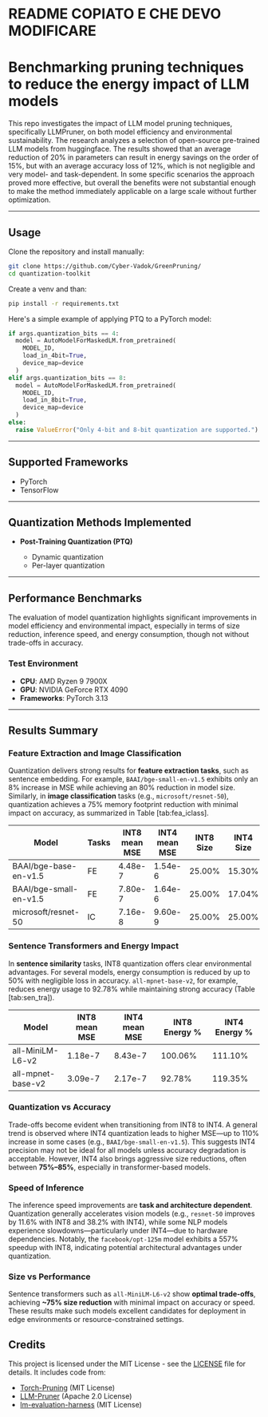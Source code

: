 # README COPIATO E CHE DEVO MODIFICARE

# Benchmarking pruning techniques to reduce the energy impact of LLM models

This repo investigates the impact of LLM model pruning techniques, specifically LLMPruner, on both model efficiency and environmental sustainability. The research analyzes a selection of open-source pre-trained LLM models from huggingface. The results showed that an average reduction of 20\% in parameters can result in energy savings on the order of 15\%, but with an average accuracy loss of 12\%, which is not negligible and very model- and task-dependent. In some specific scenarios the approach proved more effective, but overall the benefits were not substantial enough to make the method immediately applicable on a large scale without further optimization.

---

## Usage

Clone the repository and install manually:

```bash
git clone https://github.com/Cyber-Vadok/GreenPruning/
cd quantization-toolkit
```

Create a venv and than:

```bash
pip install -r requirements.txt
```

Here's a simple example of applying PTQ to a PyTorch model:

```python
if args.quantization_bits == 4:
  model = AutoModelForMaskedLM.from_pretrained(
    MODEL_ID,
    load_in_4bit=True,
    device_map=device
  )
elif args.quantization_bits == 8:
  model = AutoModelForMaskedLM.from_pretrained(
    MODEL_ID,
    load_in_8bit=True,
    device_map=device
  )
else:
  raise ValueError("Only 4-bit and 8-bit quantization are supported.")
```

---

## Supported Frameworks

* PyTorch
* TensorFlow

---

## Quantization Methods Implemented

* **Post-Training Quantization (PTQ)**

  * Dynamic quantization
  * Per-layer quantization

---

## Performance Benchmarks

The evaluation of model quantization highlights significant improvements in model efficiency and environmental impact, especially in terms of size reduction, inference speed, and energy consumption, though not without trade-offs in accuracy.

### Test Environment

* **CPU**: AMD Ryzen 9 7900X
* **GPU**: NVIDIA GeForce RTX 4090
* **Frameworks**: PyTorch 3.13

---

## Results Summary

### Feature Extraction and Image Classification

Quantization delivers strong results for **feature extraction tasks**, such as sentence embedding. For example, `BAAI/bge-small-en-v1.5` exhibits only an 8% increase in MSE while achieving an 80% reduction in model size. Similarly, in **image classification** tasks (e.g., `microsoft/resnet-50`), quantization achieves a 75% memory footprint reduction with minimal impact on accuracy, as summarized in Table \[tab\:fea\_iclass].

| Model                  | Tasks | INT8 mean MSE | INT4 mean MSE | INT8 Size | INT4 Size |
| ---------------------- | ----- | ------------- | ------------- | --------- | --------- |
| BAAI/bge-base-en-v1.5  | FE    | 4.48e-7       | 1.54e-6       | 25.00%    | 15.30%    |
| BAAI/bge-small-en-v1.5 | FE    | 7.80e-7       | 1.64e-6       | 25.00%    | 17.04%    |
| microsoft/resnet-50    | IC    | 7.16e-8       | 9.60e-9       | 25.00%    | 25.00%    |

### Sentence Transformers and Energy Impact

In **sentence similarity** tasks, INT8 quantization offers clear environmental advantages. For several models, energy consumption is reduced by up to 50% with negligible loss in accuracy. `all-mpnet-base-v2`, for example, reduces energy usage to 92.78% while maintaining strong accuracy (Table \[tab\:sen\_tra]).

| Model             | INT8 mean MSE | INT4 mean MSE | INT8 Energy % | INT4 Energy % |
| ----------------- | ------------- | ------------- | ------------- | ------------- |
| all-MiniLM-L6-v2  | 1.18e-7       | 8.43e-7       | 100.06%       | 111.10%       |
| all-mpnet-base-v2 | 3.09e-7       | 2.17e-7       | 92.78%        | 119.35%       |

### Quantization vs Accuracy

Trade-offs become evident when transitioning from INT8 to INT4. A general trend is observed where INT4 quantization leads to higher MSE—up to 110% increase in some cases (e.g., `BAAI/bge-small-en-v1.5`). This suggests INT4 precision may not be ideal for all models unless accuracy degradation is acceptable. However, INT4 also brings aggressive size reductions, often between **75%–85%**, especially in transformer-based models.

### Speed of Inference

The inference speed improvements are **task and architecture dependent**. Quantization generally accelerates vision models (e.g., `resnet-50` improves by 11.6% with INT8 and 38.2% with INT4), while some NLP models experience slowdowns—particularly under INT4—due to hardware dependencies. Notably, the `facebook/opt-125m` model exhibits a 557% speedup with INT8, indicating potential architectural advantages under quantization.

### Size vs Performance

Sentence transformers such as `all-MiniLM-L6-v2` show **optimal trade-offs**, achieving **\~75% size reduction** with minimal impact on accuracy or speed. These results make such models excellent candidates for deployment in edge environments or resource-constrained settings.

## Credits
This project is licensed under the MIT License - see the [LICENSE](LICENSE) file for details. 
It includes code from:
 * [Torch-Pruning](https://github.com/VainF/Torch-Pruning) (MIT License)
 * [LLM-Pruner](https://github.com/horseee/LLM-Pruner) (Apache 2.0 License)
 * [lm-evaluation-harness](https://github.com/EleutherAI/lm-evaluation-harness) (MIT License)
